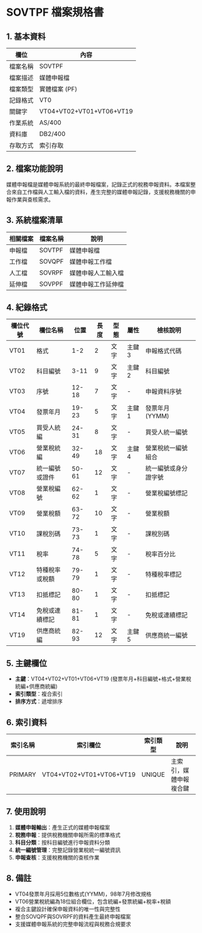 # SOVTPF 檔案規格書

## 1. 基本資料

| 欄位 | 內容 |
|------|------|
| 檔案名稱 | SOVTPF |
| 檔案描述 | 媒體申報檔 |
| 檔案類型 | 實體檔案 (PF) |
| 記錄格式 | VT0 |
| 關鍵字 | VT04+VT02+VT01+VT06+VT19 |
| 作業系統 | AS/400 |
| 資料庫 | DB2/400 |
| 存取方式 | 索引存取 |

## 2. 檔案功能說明

媒體申報檔是媒體申報系統的最終申報檔案，記錄正式的稅務申報資料。本檔案整合來自工作檔與人工輸入檔的資料，產生完整的媒體申報記錄，支援稅務機關的申報作業與查核需求。

## 3. 系統檔案清單

| 相關檔案 | 檔案名稱 | 說明 |
|----------|----------|------|
| 申報檔 | SOVTPF | 媒體申報檔 |
| 工作檔 | SOVQPF | 媒體申報工作檔 |
| 人工檔 | SOVRPF | 媒體申報人工輸入檔 |
| 延伸檔 | SOVPPF | 媒體申報工作延伸檔 |

## 4. 紀錄格式

| 欄位代號 | 欄位名稱 | 位置 | 長度 | 型態 | 屬性 | 檢核說明 |
|----------|----------|------|------|------|------|----------|
| VT01 | 格式 | 1-2 | 2 | 文字 | 主鍵3 | 申報格式代碼 |
| VT02 | 科目編號 | 3-11 | 9 | 文字 | 主鍵2 | 科目編號 |
| VT03 | 序號 | 12-18 | 7 | 文字 | - | 申報資料序號 |
| VT04 | 發票年月 | 19-23 | 5 | 文字 | 主鍵1 | 發票年月(YYMM) |
| VT05 | 買受人統編 | 24-31 | 8 | 文字 | - | 買受人統一編號 |
| VT06 | 營業稅統編 | 32-49 | 18 | 文字 | 主鍵4 | 營業稅統一編號組合 |
| VT07 | 統一編號或證件 | 50-61 | 12 | 文字 | - | 統一編號或身分證字號 |
| VT08 | 營業稅編號 | 62-62 | 1 | 文字 | - | 營業稅編號標記 |
| VT09 | 營業稅額 | 63-72 | 10 | 文字 | - | 營業稅額 |
| VT10 | 課稅別碼 | 73-73 | 1 | 文字 | - | 課稅別碼 |
| VT11 | 稅率 | 74-78 | 5 | 文字 | - | 稅率百分比 |
| VT12 | 特種稅率或稅額 | 79-79 | 1 | 文字 | - | 特種稅率標記 |
| VT13 | 扣抵標記 | 80-80 | 1 | 文字 | - | 扣抵標記 |
| VT14 | 免稅或連續標記 | 81-81 | 1 | 文字 | - | 免稅或連續標記 |
| VT19 | 供應商統編 | 82-93 | 12 | 文字 | 主鍵5 | 供應商統一編號 |

## 5. 主鍵欄位

- **主鍵**：VT04+VT02+VT01+VT06+VT19 (發票年月+科目編號+格式+營業稅統編+供應商統編)
- **索引類型**：複合索引
- **排序方式**：遞增排序

## 6. 索引資料

| 索引名稱 | 索引欄位 | 索引類型 | 說明 |
|----------|----------|----------|------|
| PRIMARY | VT04+VT02+VT01+VT06+VT19 | UNIQUE | 主索引，媒體申報複合鍵 |

## 7. 使用說明

1. **媒體申報輸出**：產生正式的媒體申報檔案
2. **稅務申報**：提供稅務機關申報所需的標準格式
3. **科目分類**：按科目編號進行申報資料分類
4. **統一編號管理**：完整記錄營業稅統一編號資訊
5. **申報查核**：支援稅務機關的查核作業

## 8. 備註

- VT04發票年月採用5位數格式(YYMM)，98年7月修改規格
- VT06營業稅統編為18位組合欄位，包含統編+發票統編+稅率+稅額
- 複合主鍵設計確保申報資料的唯一性與完整性
- 整合SOVQPF與SOVRPF的資料產生最終申報檔案
- 支援媒體申報系統的完整申報流程與稅務合規要求 